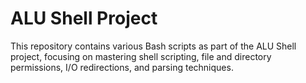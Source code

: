 # ALU Shell Project

This repository contains various Bash scripts as part of the ALU Shell project, focusing on mastering shell scripting, file and directory permissions, I/O redirections, and parsing techniques.

